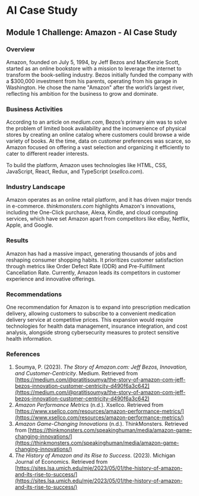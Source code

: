 # AI Case Study  
## Module 1 Challenge: Amazon - AI Case Study

### Overview  
Amazon, founded on July 5, 1994, by Jeff Bezos and MacKenzie Scott, started as an online bookstore with a mission to leverage the internet to transform the book-selling industry. Bezos initially funded the company with a $300,000 investment from his parents, operating from his garage in Washington. He chose the name "Amazon" after the world’s largest river, reflecting his ambition for the business to grow and dominate.

### Business Activities  
According to an article on *medium.com*, Bezos’s primary aim was to solve the problem of limited book availability and the inconvenience of physical stores by creating an online catalog where customers could browse a wide variety of books. At the time, data on customer preferences was scarce, so Amazon focused on offering a vast selection and organizing it efficiently to cater to different reader interests. 

To build the platform, Amazon uses technologies like HTML, CSS, JavaScript, React, Redux, and TypeScript (*xsellco.com*).

### Industry Landscape  
Amazon operates as an online retail platform, and it has driven major trends in e-commerce. *thinkmonsters.com* highlights Amazon's innovations, including the One-Click purchase, Alexa, Kindle, and cloud computing services, which have set Amazon apart from competitors like eBay, Netflix, Apple, and Google.

### Results  
Amazon has had a massive impact, generating thousands of jobs and reshaping consumer shopping habits. It prioritizes customer satisfaction through metrics like Order Defect Rate (ODR) and Pre-Fulfillment Cancellation Rate. Currently, Amazon leads its competitors in customer experience and innovative offerings.

### Recommendations  
One recommendation for Amazon is to expand into prescription medication delivery, allowing customers to subscribe to a convenient medication delivery service at competitive prices. This expansion would require technologies for health data management, insurance integration, and cost analysis, alongside strong cybersecurity measures to protect sensitive health information.

### References  
1. Soumya, P. (2023). *The Story of Amazon.com: Jeff Bezos, Innovation, and Customer-Centricity*. Medium. Retrieved from [https://medium.com/@pratitisoumya/the-story-of-amazon-com-jeff-bezos-innovation-customer-centricity-d490f6a3c642](https://medium.com/@pratitisoumya/the-story-of-amazon-com-jeff-bezos-innovation-customer-centricity-d490f6a3c642)  
2. *Amazon Performance Metrics* (n.d.). Xsellco. Retrieved from [https://www.xsellco.com/resources/amazon-performance-metrics/](https://www.xsellco.com/resources/amazon-performance-metrics/)  
3. *Amazon Game-Changing Innovations* (n.d.). ThinkMonsters. Retrieved from [https://thinkmonsters.com/speakinghuman/media/amazon-game-changing-innovations/](https://thinkmonsters.com/speakinghuman/media/amazon-game-changing-innovations/)  
4. *The History of Amazon and its Rise to Success*. (2023). Michigan Journal of Economics. Retrieved from [https://sites.lsa.umich.edu/mje/2023/05/01/the-history-of-amazon-and-its-rise-to-success/](https://sites.lsa.umich.edu/mje/2023/05/01/the-history-of-amazon-and-its-rise-to-success/)

